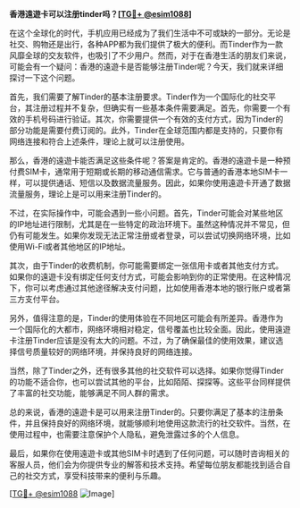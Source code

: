 **香港遠遊卡可以注册tinder吗？[[TG💪+ @esim1088](https://t.me/s/esim1088)]**

在这个全球化的时代，手机应用已经成为了我们生活中不可或缺的一部分。无论是社交、购物还是出行，各种APP都为我们提供了极大的便利。而Tinder作为一款风靡全球的交友软件，也吸引了不少用户。然而，对于在香港生活的朋友们来说，可能会有一个疑问：香港的遠遊卡是否能够注册Tinder呢？今天，我们就来详细探讨一下这个问题。

首先，我们需要了解Tinder的基本注册要求。Tinder作为一个国际化的社交平台，其注册过程并不复杂，但确实有一些基本条件需要满足。首先，你需要一个有效的手机号码进行验证。其次，你需要提供一个有效的支付方式，因为Tinder的部分功能是需要付费订阅的。此外，Tinder在全球范围内都是支持的，只要你有网络连接和符合上述条件，理论上就可以注册使用。

那么，香港的遠遊卡能否满足这些条件呢？答案是肯定的。香港的遠遊卡是一种预付费SIM卡，通常用于短期或长期的移动通信需求。它与普通的香港本地SIM卡一样，可以提供通话、短信以及数据流量服务。因此，如果你使用遠遊卡开通了数据流量服务，理论上是可以用来注册Tinder的。

不过，在实际操作中，可能会遇到一些小问题。首先，Tinder可能会对某些地区的IP地址进行限制，尤其是在一些特定的政治环境下。虽然这种情况并不常见，但仍有可能发生。如果你发现无法正常注册或者登录，可以尝试切换网络环境，比如使用Wi-Fi或者其他地区的IP地址。

其次，由于Tinder的收费机制，你可能需要绑定一张信用卡或者其他支付方式。如果你的遠遊卡没有绑定任何支付方式，可能会影响到你的正常使用。在这种情况下，你可以考虑通过其他途径解决支付问题，比如使用香港本地的银行账户或者第三方支付平台。

另外，值得注意的是，Tinder的使用体验在不同地区可能会有所差异。香港作为一个国际化的大都市，网络环境相对稳定，信号覆盖也比较全面。因此，使用遠遊卡注册Tinder应该是没有太大的问题。不过，为了确保最佳的使用效果，建议选择信号质量较好的网络环境，并保持良好的网络连接。

当然，除了Tinder之外，还有很多其他的社交软件可以选择。如果你觉得Tinder的功能不适合你，也可以尝试其他的平台，比如陌陌、探探等。这些平台同样提供了丰富的社交功能，能够满足不同人群的需求。

总的来说，香港的遠遊卡是可以用来注册Tinder的。只要你满足了基本的注册条件，并且保持良好的网络环境，就能够顺利地使用这款流行的社交软件。当然，在使用过程中，也需要注意保护个人隐私，避免泄露过多的个人信息。

最后，如果你在使用遠遊卡或其他SIM卡时遇到了任何问题，可以随时咨询相关的客服人员，他们会为你提供专业的解答和技术支持。希望每位朋友都能找到适合自己的社交方式，享受科技带来的便利与乐趣。

[[TG💪+ @esim1088](https://t.me/s/esim1088) ![Image](https://i.postimg.cc/4NQfJmqS/Snipaste-2025-05-13-00-14-12.png)]